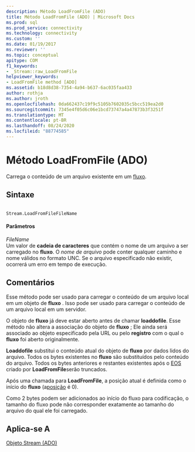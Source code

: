 ```yaml
---
description: Método LoadFromFile (ADO)
title: Método LoadFromFile (ADO) | Microsoft Docs
ms.prod: sql
ms.prod_service: connectivity
ms.technology: connectivity
ms.custom: ''
ms.date: 01/19/2017
ms.reviewer: ''
ms.topic: conceptual
apitype: COM
f1_keywords:
- _Stream::raw_LoadFromFile
helpviewer_keywords:
- LoadFromFile method [ADO]
ms.assetid: b18d8d38-7354-4a94-b637-6ac035faa433
author: rothja
ms.author: jroth
ms.openlocfilehash: 0da662437c19f9c5105b7602035c5bcc519ea2d0
ms.sourcegitcommit: 7345e4f05d6c06e1bcd73747a4a47873b3f3251f
ms.translationtype: MT
ms.contentlocale: pt-BR
ms.lasthandoff: 08/24/2020
ms.locfileid: "88774585"
---
```

# <a name="loadfromfile-method-ado"></a>Método LoadFromFile (ADO)
Carrega o conteúdo de um arquivo existente em um [fluxo](./stream-object-ado.md).  
  
## <a name="syntax"></a>Sintaxe  
  
```  
  
Stream.LoadFromFileFileName  
```  
  
#### <a name="parameters"></a>Parâmetros  
 *FileName*  
 Um valor de **cadeia de caracteres** que contém o nome de um arquivo a ser carregado no **fluxo**. O *nome de arquivo* pode conter qualquer caminho e nome válidos no formato UNC. Se o arquivo especificado não existir, ocorrerá um erro em tempo de execução.  
  
## <a name="remarks"></a>Comentários  
 Esse método pode ser usado para carregar o conteúdo de um arquivo local em um objeto de **fluxo** . Isso pode ser usado para carregar o conteúdo de um arquivo local em um servidor.  
  
 O objeto de **fluxo** já deve estar aberto antes de chamar **loaddofile**. Esse método não altera a associação do objeto de **fluxo** ; Ele ainda será associado ao objeto especificado pela URL ou pelo **registro** com o qual o **fluxo** foi aberto originalmente.  
  
 **Loaddofile** substitui o conteúdo atual do objeto de **fluxo** por dados lidos do arquivo. Todos os bytes existentes no **fluxo** são substituídos pelo conteúdo do arquivo. Todos os bytes anteriores e restantes existentes após o [EOS](./eos-property.md) criado por **LoadFromFile**serão truncados.  
  
 Após uma chamada para **LoadFromFile**, a posição atual é definida como o início do **fluxo** (a[posição](./position-property-ado.md) é 0).  
  
 Como 2 bytes podem ser adicionados ao início do fluxo para codificação, o tamanho do fluxo pode não corresponder exatamente ao tamanho do arquivo do qual ele foi carregado.  
  
## <a name="applies-to"></a>Aplica-se A  
 [Objeto Stream (ADO)](./stream-object-ado.md)